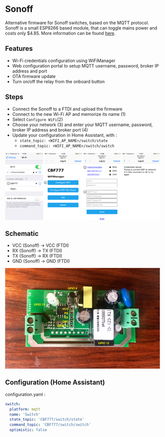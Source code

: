 # Sonoff
Alternative firmware for Sonoff switches, based on the MQTT protocol.
Sonoff is a small ESP8266 based module, that can toggle mains power and costs only $4.85. More information can be found [here](https://www.itead.cc/sonoff-wifi-wireless-switch.html).

## Features
- Wi-Fi credentials configuration using WiFiManager
- Web configuration portal to setup MQTT username, password, broker IP address and port
- OTA firmware update
- Turn on/off the relay from the onboard button

## Steps
- Connect the Sonoff to a FTDI and upload the firmware
- Connect to the new Wi-Fi AP and memorize its name (1)
- Select `Configure WiFi`(2)
- Choose your network (3) and enter your MQTT username, password, broker IP address and broker port (4)
- Update your configuration in Home Assistant, with :
  - `state_topic: <WIFI_AP_NAME>/switch/state`
  - `command_topic: <WIFI_AP_NAME>/switch/switch`

![Steps](Steps.png)

## Schematic
- VCC (Sonoff) -> VCC (FTDI)
- RX  (Sonoff) -> TX  (FTDI)
- TX  (Sonoff) -> RX  (FTDI)
- GND (Sonoff) -> GND (FTDI)

![Schematic](Schematic.jpg)

## Configuration (Home Assistant)
configuration.yaml :

```yaml
switch:
  platform: mqtt
  name: 'Switch'
  state_topic: 'CBF777/switch/state'
  command_topic: 'CBF777/switch/switch'
  optimistic: false
```
